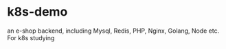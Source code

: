 # k8s-demo
an e-shop backend, including Mysql, Redis, PHP, Nginx, Golang, Node etc. For k8s studying
